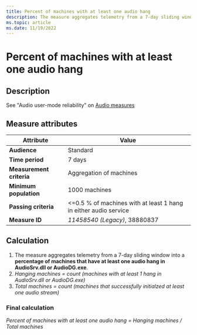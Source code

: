 ```yaml
---
title: Percent of machines with at least one audio hang
description: The measure aggregates telemetry from a 7-day sliding window into a percentage of machines that have at least one audio hang in AudioSrv.dll or AudioDG.exe
ms.topic: article
ms.date: 11/19/2022
---
```


# Percent of machines with at least one audio hang

## Description

See "Audio user-mode reliability" on [Audio measures](audio-measures.md)

## Measure attributes

|Attribute|Value|
|----|----|
|**Audience**|Standard|
|**Time period**|7 days|
|**Measurement criteria**|Aggregation of machines|
|**Minimum population**|1000 machines|
|**Passing criteria**|<=0.5 % of machines with at least 1 hang in either audio service|
|**Measure ID**|*11458540 (Legacy)*, 38880837|

## Calculation

1. The measure aggregates telemetry from a 7-day sliding window into a **percentage of machines that have at least one audio hang in AudioSrv.dll or AudioDG.exe**.
2. *Hanging machines = count (machines with at least 1 hang in AudioSrv.dll or AudioDG.exe)*
3. *Total machines = count (machines that successfully initialzed at least one audio stream)*

### Final calculation

*Percent of machines with at least one audio hang = Hanging machines / Total machines*
